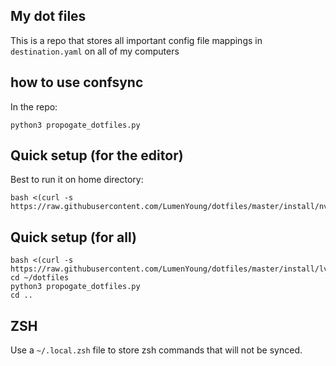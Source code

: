 ## My dot files

This is a repo that stores all important config file mappings in `destination.yaml` on all of my computers

## how to use confsync

In the repo:

```
python3 propogate_dotfiles.py
```

## Quick setup (for the editor)

Best to run it on home directory:

```
bash <(curl -s https://raw.githubusercontent.com/LumenYoung/dotfiles/master/install/nvim_install.sh)
```

## Quick setup (for all)

```
bash <(curl -s https://raw.githubusercontent.com/LumenYoung/dotfiles/master/install/lvim_install.sh)
cd ~/dotfiles
python3 propogate_dotfiles.py
cd ..
```

## ZSH

Use a `~/.local.zsh` file to store zsh commands that will not be synced.
